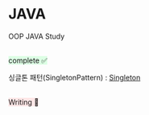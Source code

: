 # JAVA
OOP JAVA Study

<br>
<span style="background-color:#DCFFE4">complete ✅ </span>

싱글톤 패턴(SingletonPattern) : [Singleton][Singletonlink]

[Singletonlink]: "/OOP/JAVA/SingletonPattern/SingletonMain.java"

<br>
<span style="background-color:#FFE6E6">Writing 🤔 </span>
